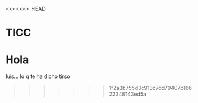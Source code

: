 <<<<<<< HEAD
# TICC
Hola
=======
luis... lo q te ha dicho tirso
>>>>>>> 1f2a3b755d3c913c7dd79407b16622348143ed5a


